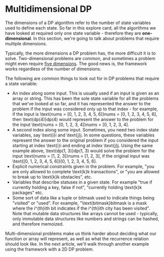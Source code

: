 # Multidimensional DP

The dimensions of a DP algorithm refer to the number of state variables used to define each state. So far in this explore card, all the algorithms we have looked at required only one state variable - therefore they are **one-dimensional**. In this section, we're going to talk about problems that require multiple dimensions.

Typically, the more dimensions a DP problem has, the more difficult it is to solve. Two-dimensional problems are common, and sometimes a problem might even require [five dimensions](https://leetcode.com/problems/maximize-grid-happiness/). The good news is, the framework works regardless of the number of dimensions.

The following are common things to look out for in DP problems that require a state variable:

* An index along some input. This is usually used if an input is given as an array or string. This has been the sole state variable for all the problems that we've looked at so far, and it has represented the answer to the problem if the input was considered only up to that index - for example, if the input is \text{nums = \[0, 1, 2, 3, 4, 5, 6]}nums = \[0, 1, 2, 3, 4, 5, 6], then \text{dp(4)}dp(4) would represent the answer to the problem for the input \text{nums = \[0, 1, 2, 3, 4]}nums = \[0, 1, 2, 3, 4].
* A second index along some input. Sometimes, you need two index state variables, say \text{i}i and \text{j}j. In some questions, these variables represent the answer to the original problem if you considered the input starting at index \text{i}i and ending at index \text{j}j. Using the same example above, \text{dp(1, 3)}dp(1, 3) would solve the problem for the input \text{nums = \[1, 2, 3]}nums = \[1, 2, 3], if the original input was \text{\[0, 1, 2, 3, 4, 5, 6]}\[0, 1, 2, 3, 4, 5, 6].
* Explicit numerical constraints given in the problem. For example, "you are only allowed to complete \text{k}k transactions", or "you are allowed to break up to \text{k}k obstacles", etc.
* Variables that describe statuses in a given state. For example "true if currently holding a key, false if not", "currently holding \text{k}k packages" etc.
* Some sort of data like a tuple or bitmask used to indicate things being "visited" or "used". For example, "\text{bitmask}bitmask is a mask where the i^{th}ith bit indicates if the i^{th}ith city has been visited". Note that mutable data structures like arrays cannot be used - typically, only immutable data structures like numbers and strings can be hashed, and therefore memoized.

Multi-dimensional problems make us think harder about deciding what our function or array will represent, as well as what the recurrence relation should look like. In the next article, we'll walk through another example using the framework with a 2D DP problem.
